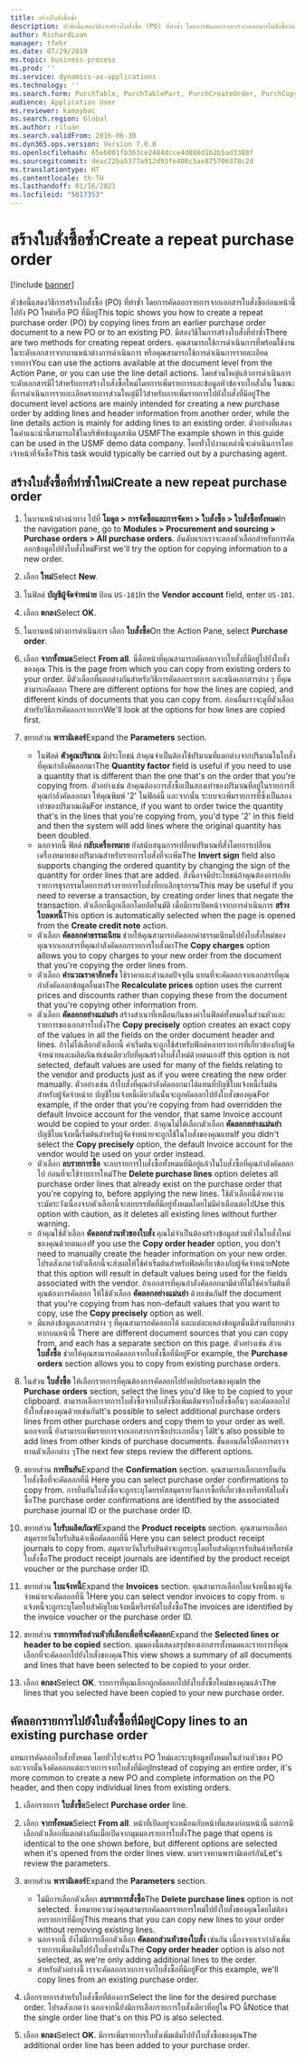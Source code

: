 ```yaml
---
title: สร้างใบสั่งซื้อซ้ำ
description: หัวข้อนี้แสดงวิธีการสร้างใบสั่งซื้อ (PO) ที่ทำซ้ำ โดยการคัดลอกรายการจากเอกสารใบสั่งซื้อก่อนหน้านี้ไปยัง PO ใหม่หรือ PO ที่มีอยู่
author: RichardLuan
manager: tfehr
ms.date: 07/29/2019
ms.topic: business-process
ms.prod: ''
ms.service: dynamics-ax-applications
ms.technology: ''
ms.search.form: PurchTable, PurchTablePart, PurchCreateOrder, PurchCopying
audience: Application User
ms.reviewer: kamaybac
ms.search.region: Global
ms.author: riluan
ms.search.validFrom: 2016-06-30
ms.dyn365.ops.version: Version 7.0.0
ms.openlocfilehash: 65eb801fb363ce2484dcce4d086d1b2b5ad3388f
ms.sourcegitcommit: deac22ba5377a912d93fe408c5ae875706378c2d
ms.translationtype: HT
ms.contentlocale: th-TH
ms.lasthandoff: 01/16/2021
ms.locfileid: "5017353"
---
```

# <a name="create-a-repeat-purchase-order"></a><span data-ttu-id="03ad5-103">สร้างใบสั่งซื้อซ้ำ</span><span class="sxs-lookup"><span data-stu-id="03ad5-103">Create a repeat purchase order</span></span>

[!include [banner](../../includes/banner.md)]

<span data-ttu-id="03ad5-104">หัวข้อนี้แสดงวิธีการสร้างใบสั่งซื้อ (PO) ที่ทำซ้ำ โดยการคัดลอกรายการจากเอกสารใบสั่งซื้อก่อนหน้านี้ไปยัง PO ใหม่หรือ PO ที่มีอยู่</span><span class="sxs-lookup"><span data-stu-id="03ad5-104">This topic shows you how to create a repeat purchase order (PO) by copying lines from an earlier purchase order document to a new PO or to an existing PO.</span></span> <span data-ttu-id="03ad5-105">มีสองวิธีในการสร้างใบสั่งที่ทำซ้ำ</span><span class="sxs-lookup"><span data-stu-id="03ad5-105">There are two methods for creating repeat orders.</span></span> <span data-ttu-id="03ad5-106">คุณสามารถใช้การดำเนินการที่พร้อมใช้งานในระดับเอกสารจากบานหน้าต่างการดำเนินการ หรือคุณสามารถใช้การดำเนินการรายละเอียดรายการ</span><span class="sxs-lookup"><span data-stu-id="03ad5-106">You can use the actions available at the document level from the Action Pane, or you can use the line detail actions.</span></span> <span data-ttu-id="03ad5-107">โดยส่วนใหญ่แล้วการดำเนินการระดับเอกสารมีไว้สำหรับการสร้างใบสั่งซื้อใหม่โดยการเพิ่มรายการและข้อมูลหัวข้อจากใบสั่งอื่น ในขณะที่การดำเนินการรายละเอียดรายการส่วนใหญ่มีไว้สำหรับการเพิ่มรายการไปยังใบสั่งที่มีอยู่</span><span class="sxs-lookup"><span data-stu-id="03ad5-107">The document level actions are mainly intended for creating a new purchase order by adding lines and header information from another order, while the line details action is mainly for adding lines to an existing order.</span></span> <span data-ttu-id="03ad5-108">ตัวอย่างที่แสดงในคำแนะนำนี้สามารถใช้ในบริษัทข้อมูลสาธิต USMF</span><span class="sxs-lookup"><span data-stu-id="03ad5-108">The example shown in this guide can be used in the USMF demo data company.</span></span> <span data-ttu-id="03ad5-109">โดยทั่วไปงานเหล่านี้จะดำเนินการโดยเจ้าหน้าที่จัดซื้อ</span><span class="sxs-lookup"><span data-stu-id="03ad5-109">This task would typically be carried out by a purchasing agent.</span></span>


## <a name="create-a-new-repeat-purchase-order"></a><span data-ttu-id="03ad5-110">สร้างใบสั่งซื้อที่ทำซ้ำใหม่</span><span class="sxs-lookup"><span data-stu-id="03ad5-110">Create a new repeat purchase order</span></span>
1. <span data-ttu-id="03ad5-111">ในบานหน้าต่างนำทาง ไปที่ **โมดูล > การจัดซื้อและการจัดหา > ใบสั่งซื้อ > ใบสั่งซื้อทั้งหมด**</span><span class="sxs-lookup"><span data-stu-id="03ad5-111">In the navigation pane, go to **Modules > Procurement and sourcing > Purchase orders > All purchase orders**.</span></span> <span data-ttu-id="03ad5-112">อันดับแรกเราจะลองตัวเลือกสำหรับการคัดลอกข้อมูลไปยังใบสั่งใหม่</span><span class="sxs-lookup"><span data-stu-id="03ad5-112">First we'll try the option for copying information to a new order.</span></span>  
2. <span data-ttu-id="03ad5-113">เลือก **ใหม่**</span><span class="sxs-lookup"><span data-stu-id="03ad5-113">Select **New**.</span></span>
3. <span data-ttu-id="03ad5-114">ในฟิลด์ **บัญชีผู้จัดจำหน่าย** ป้อน `US-101`</span><span class="sxs-lookup"><span data-stu-id="03ad5-114">In the **Vendor account** field, enter `US-101`.</span></span>
4. <span data-ttu-id="03ad5-115">เลือก **ตกลง**</span><span class="sxs-lookup"><span data-stu-id="03ad5-115">Select **OK**.</span></span>
5. <span data-ttu-id="03ad5-116">ในบานหน้าต่างการดำเนินการ เลือก **ใบสั่งซื้อ**</span><span class="sxs-lookup"><span data-stu-id="03ad5-116">On the Action Pane, select **Purchase order**.</span></span>
6. <span data-ttu-id="03ad5-117">เลือก **จากทั้งหมด**</span><span class="sxs-lookup"><span data-stu-id="03ad5-117">Select **From all**.</span></span> <span data-ttu-id="03ad5-118">นี่คือหน้าที่คุณสามารถคัดลอกจากใบสั่งที่มีอยู่ไปยังใบสั่งของคุณ </span><span class="sxs-lookup"><span data-stu-id="03ad5-118">This is the page from which you can copy from existing orders to your order.</span></span> <span data-ttu-id="03ad5-119">มีตัวเลือกที่แตกต่างกันสำหรับวิธีการคัดลอกรายการ และชนิดเอกสารต่าง ๆ ที่คุณสามารถคัดลอก </span><span class="sxs-lookup"><span data-stu-id="03ad5-119">There are different options for how the lines are copied, and different kinds of documents that you can copy from.</span></span> <span data-ttu-id="03ad5-120">ก่อนอื่นเราจะดูที่ตัวเลือกสำหรับวิธีการคัดลอกรายการ</span><span class="sxs-lookup"><span data-stu-id="03ad5-120">We'll look at the options for how lines are copied first.</span></span> 
7. <span data-ttu-id="03ad5-121">ขยายส่วน **พารามิเตอร์**</span><span class="sxs-lookup"><span data-stu-id="03ad5-121">Expand the **Parameters** section.</span></span>

    - <span data-ttu-id="03ad5-122">ในฟิลด์ **ตัวคูณปริมาณ** มีประโยชน์ ถ้าคุณจำเป็นต้องใช้ปริมาณที่แตกต่างจากปริมาณในใบสั่งที่คุณกำลังคัดลอกมา</span><span class="sxs-lookup"><span data-stu-id="03ad5-122">The **Quantity factor** field is useful if you need to use a quantity that is different than the one that's on the order that you're copying from.</span></span> <span data-ttu-id="03ad5-123">ตัวอย่างเช่น ถ้าคุณต้องการสั่งซื้อเป็นสองเท่าของปริมาณที่อยู่ในรายการที่คุณกำลังคัดลอกมา ให้คุณพิมพ์ '2' ในฟิลด์นี้ และจากนั้น ระบบจะเพิ่มรายการที่ซึ่งเป็นสองเท่าของปริมาณเดิม</span><span class="sxs-lookup"><span data-stu-id="03ad5-123">For instance, if you want to order twice the quantity that's in the lines that you're copying from, you'd type '2' in this field and then the system will add lines where the original quantity has been doubled.</span></span>  
    - <span data-ttu-id="03ad5-124">นอกจากนี้ ฟิลด์ **กลับเครื่องหมาย** ยังสนับสนุนการเปลี่ยนปริมาณที่สั่งโดยการเปลี่ยนเครื่องหมายของปริมาณสำหรับรายการใบสั่งที่จะเพิ่ม</span><span class="sxs-lookup"><span data-stu-id="03ad5-124">The **Invert sign** field also supports changing the ordered quantity by changing the sign of the quantity for order lines that are added.</span></span> <span data-ttu-id="03ad5-125">สิ่งนี้อาจมีประโยชน์ถ้าคุณต้องการกลับรายการธุรกรรมโดยการสร้างรายการใบสั่งที่ยกเลิกธุรกรรม</span><span class="sxs-lookup"><span data-stu-id="03ad5-125">This may be useful if you need to reverse a transaction, by creating order lines that negate the transaction.</span></span> <span data-ttu-id="03ad5-126">ตัวเลือกนี้ถูกเลือกโดยอัตโนมัติ เมื่อมีการเปิดหน้าจากการดำเนินการ **สร้างใบลดหนี้**</span><span class="sxs-lookup"><span data-stu-id="03ad5-126">This option is automatically selected when the page is opened from the **Create credit note** action.</span></span>  
    - <span data-ttu-id="03ad5-127">ตัวเลือก **คัดลอกค่าธรรมเนียม** ช่วยให้คุณสามารถคัดลอกค่าธรรมเนียมไปยังใบสั่งใหม่ของคุณจากเอกสารที่คุณกำลังคัดลอกรายการใบสั่งมา</span><span class="sxs-lookup"><span data-stu-id="03ad5-127">The **Copy charges** option allows you to copy charges to your new order from the document that you're copying the order lines from.</span></span>  
    - <span data-ttu-id="03ad5-128">ตัวเลือก **คำนวณราคาอีกครั้ง** ใช้ราคาและส่วนลดปัจจุบัน แทนที่จะคัดลอกจากเอกสารที่คุณกำลังคัดลอกข้อมูลอื่นมา</span><span class="sxs-lookup"><span data-stu-id="03ad5-128">The **Recalculate prices** option uses the current prices and discounts rather than copying these from the document that you're copying other information from.</span></span>  
    - <span data-ttu-id="03ad5-129">ตัวเลือก **คัดลอกอย่างแม่นยำ** สร้างสำเนาที่เหมือนกันของค่าในฟิลด์ทั้งหมดในส่วนหัวและรายการของเอกสารใบสั่ง</span><span class="sxs-lookup"><span data-stu-id="03ad5-129">The **Copy precisely** option creates an exact copy of the values in all the fields on the order document header and lines.</span></span> <span data-ttu-id="03ad5-130">ถ้าไม่ได้เลือกตัวเลือกนี้ ค่าเริ่มต้นจะถูกใช้สำหรับฟิลด์หลายรายการที่เกี่ยวข้องกับผู้จัดจำหน่ายและผลิตภัณฑ์เช่นเดียวกับที่คุณสร้างใบสั่งใหม่ด้วยตนเอง</span><span class="sxs-lookup"><span data-stu-id="03ad5-130">If this option is not selected, default values are used for many of the fields relating to the vendor and products just as if you were creating the new order manually.</span></span> <span data-ttu-id="03ad5-131">ตัวอย่างเช่น ถ้าใบสั่งที่คุณกำลังคัดลอกมาได้แทนที่บัญชีใบแจ้งหนี้เริ่มต้นสำหรับผู้จัดจำหน่าย บัญชีใบแจ้งหนี้เดียวกันนั้นจะถูกคัดลอกไปยังใบสั่งของคุณ</span><span class="sxs-lookup"><span data-stu-id="03ad5-131">For example, if the order that you're copying from had overridden the default Invoice account for the vendor, that same Invoice account would be copied to your order.</span></span> <span data-ttu-id="03ad5-132">ถ้าคุณไม่ได้เลือกตัวเลือก **คัดลอกอย่างแม่นยำ** บัญชีใบแจ้งหนี้เริ่มต้นสำหรับผู้จัดจำหน่ายจะถูกใช้ในใบสั่งของคุณแทน</span><span class="sxs-lookup"><span data-stu-id="03ad5-132">If you didn't select the **Copy precisely** option, the default Invoice account for the vendor would be used on your order instead.</span></span>  
    - <span data-ttu-id="03ad5-133">ตัวเลือก **ลบรายการซื้อ** จะลบรายการใบสั่งซื้อทั้งหมดที่มีอยู่แล้วในใบสั่งซื้อที่คุณกำลังคัดลอกไป ก่อนที่จะใช้รายการใหม่</span><span class="sxs-lookup"><span data-stu-id="03ad5-133">The **Delete purchase lines** option deletes all purchase order lines that already exist on the purchase order that you're copying to, before applying the new lines.</span></span> <span data-ttu-id="03ad5-134">ใช้ตัวเลือกนี้ด้วยความระมัดระวังเนื่องจากตัวเลือกนี้จะลบบรรทัดที่มีอยู่ทั้งหมดโดยไม่มีคำเตือนต่อไป</span><span class="sxs-lookup"><span data-stu-id="03ad5-134">Use this option with caution, as it deletes all existing lines without further warning.</span></span>  
    - <span data-ttu-id="03ad5-135">ถ้าคุณใช้ตัวเลือก **คัดลอกส่วนหัวของใบสั่ง** คุณไม่จำเป็นต้องสร้างข้อมูลส่วนหัวในใบสั่งใหม่ของคุณด้วยตนเอง</span><span class="sxs-lookup"><span data-stu-id="03ad5-135">If you use the **Copy order header** option, you don't need to manually create the header information on your new order.</span></span> <span data-ttu-id="03ad5-136">โปรดสังเกตว่าตัวเลือกนี้จะส่งผลให้ใช้ค่าเริ่มต้นสำหรับฟิลด์เกี่ยวข้องกับผู้จัดจำหน่าย</span><span class="sxs-lookup"><span data-stu-id="03ad5-136">Note that this option will result in default values being used for the fields associated with the vendor.</span></span> <span data-ttu-id="03ad5-137">ถ้าเอกสารที่คุณกำลังคัดลอกมามีค่าที่ไม่ใช่ค่าเริ่มต้นที่คุณต้องการคัดลอก ให้ใช้ตัวเลือก **คัดลอกอย่างแม่นยำ** ด้วยเช่นกัน</span><span class="sxs-lookup"><span data-stu-id="03ad5-137">If the document that you're copying from has non-default values that you want to copy, use the **Copy precisely** option as well.</span></span>   
    - <span data-ttu-id="03ad5-138">มีแหล่งข้อมูลเอกสารต่าง ๆ ที่คุณสามารถคัดลอกได้ และแต่ละแหล่งข้อมูลนั้นมีส่วนที่แยกต่างหากบนหน้านี้ </span><span class="sxs-lookup"><span data-stu-id="03ad5-138">There are different document sources that you can copy from, and each has a separate section on this page.</span></span> <span data-ttu-id="03ad5-139">ตัวอย่างเช่น ส่วน **ใบสั่งซื้อ** ช่วยให้คุณสามารถคัดลอกจากใบสั่งซื้อที่มีอยู่</span><span class="sxs-lookup"><span data-stu-id="03ad5-139">For example, the **Purchase orders** section allows you to copy from existing purchase orders.</span></span>  

8. <span data-ttu-id="03ad5-140">ในส่วน **ใบสั่งซื้อ** ให้เลือกรายการที่คุณต้องการคัดลอกไปยังคลิปบอร์ดของคุณ</span><span class="sxs-lookup"><span data-stu-id="03ad5-140">In the **Purchase orders** section, select the lines you'd like to be copied to your clipboard.</span></span> <span data-ttu-id="03ad5-141">สามารถเลือกรายการใบสั่งซื้อจากใบสั่งซื้อเพิ่มเติมจากใบสั่งซื้ออื่นๆ และคัดลอกไปยังใบสั่งของคุณด้วยเช่นกัน</span><span class="sxs-lookup"><span data-stu-id="03ad5-141">It's possible to select additional purchase orders lines from other purchase orders and copy them to your order as well.</span></span> <span data-ttu-id="03ad5-142">นอกจากนี้ ยังสามารถเพิ่มรายการจากเอกสารการซื้อประเภทอื่นๆ ได้</span><span class="sxs-lookup"><span data-stu-id="03ad5-142">It's also possible to add lines from other kinds of purchase documents.</span></span> <span data-ttu-id="03ad5-143">ขั้นตอนถัดไปคือการตรวจทานตัวเลือกต่าง ๆ</span><span class="sxs-lookup"><span data-stu-id="03ad5-143">The next few steps review the different options.</span></span>  
9. <span data-ttu-id="03ad5-144">ขยายส่วน **การยืนยัน**</span><span class="sxs-lookup"><span data-stu-id="03ad5-144">Expand the **Confirmation** section.</span></span> <span data-ttu-id="03ad5-145">คุณสามารถเลือกการยืนยันใบสั่งซื้อที่จะคัดลอกที่นี่ </span><span class="sxs-lookup"><span data-stu-id="03ad5-145">Here you can select purchase order confirmations to copy from.</span></span> <span data-ttu-id="03ad5-146">การยืนยันใบสั่งซื้อจะถูกระบุโดยรหัสสมุดรายวันการซื้อที่เกี่ยวข้องหรือรหัสใบสั่งซื้อ</span><span class="sxs-lookup"><span data-stu-id="03ad5-146">The purchase order confirmations are identified by the associated purchase journal ID or the purchase order ID.</span></span>  
10. <span data-ttu-id="03ad5-147">ขยายส่วน **ใบรับผลิตภัณฑ์**</span><span class="sxs-lookup"><span data-stu-id="03ad5-147">Expand the **Product receipts** section.</span></span> <span data-ttu-id="03ad5-148">คุณสามารถเลือกสมุดรายวันใบรับสินค้าเพื่อคัดลอกที่นี่ </span><span class="sxs-lookup"><span data-stu-id="03ad5-148">Here you can select product receipt journals to copy from.</span></span> <span data-ttu-id="03ad5-149">สมุดรายวันใบรับสินค้าจะถูกระบุโดยใบสำคัญการรับสินค้าหรือรหัสใบสั่งซื้อ</span><span class="sxs-lookup"><span data-stu-id="03ad5-149">The product receipt journals are identified by the product receipt voucher or the purchase order ID.</span></span>   
11. <span data-ttu-id="03ad5-150">ขยายส่วน **ใบแจ้งหนี้**</span><span class="sxs-lookup"><span data-stu-id="03ad5-150">Expand the **Invoices** section.</span></span> <span data-ttu-id="03ad5-151">คุณสามารถเลือกใบแจ้งหนี้ของผู้จัดจำหน่ายจะคัดลอกที่นี่ ใ</span><span class="sxs-lookup"><span data-stu-id="03ad5-151">Here you can select vendor invoices to copy from.</span></span> <span data-ttu-id="03ad5-152">บแจ้งหนี้จะถูกระบุโดยใบสำคัญใบแจ้งหนี้หรือรหัสใบสั่งซื้อ</span><span class="sxs-lookup"><span data-stu-id="03ad5-152">The invoices are identified by the invoice voucher or the purchase order ID.</span></span>   
12. <span data-ttu-id="03ad5-153">ขยายส่วน **รายการหรือส่วนหัวที่เลือกเพื่อที่จะคัดลอก**</span><span class="sxs-lookup"><span data-stu-id="03ad5-153">Expand the **Selected lines or header to be copied** section.</span></span> <span data-ttu-id="03ad5-154">มุมมองนี้แสดงสรุปของเอกสารทั้งหมดและรายการที่คุณเลือกที่จะคัดลอกไปยังใบสั่งของคุณ</span><span class="sxs-lookup"><span data-stu-id="03ad5-154">This view shows a summary of all documents and lines that have been selected to be copied to your order.</span></span>   
13. <span data-ttu-id="03ad5-155">เลือก **ตกลง**</span><span class="sxs-lookup"><span data-stu-id="03ad5-155">Select **OK**.</span></span> <span data-ttu-id="03ad5-156">รายการที่คุณเลือกถูกคัดลอกไปยังใบสั่งซื้อใหม่ของคุณแล้ว</span><span class="sxs-lookup"><span data-stu-id="03ad5-156">The lines that you selected have been copied to your new purchase order.</span></span>   

## <a name="copy-lines-to-an-existing-purchase-order"></a><span data-ttu-id="03ad5-157">คัดลอกรายการไปยังใบสั่งซื้อที่มีอยู่</span><span class="sxs-lookup"><span data-stu-id="03ad5-157">Copy lines to an existing purchase order</span></span>  

<span data-ttu-id="03ad5-158">แทนการคัดลอกใบสั่งทั้งหมด โดยทั่วไปจะสร้าง PO ใหม่และระบุข้อมูลทั้งหมดในส่วนหัวของ PO และจากนั้นจึงคัดลอกแต่ละรายการจากใบสั่งที่มีอยู่</span><span class="sxs-lookup"><span data-stu-id="03ad5-158">Instead of copying an entire order, it's more common to create a new PO and complete information on the PO header, and then copy individual lines from existing orders.</span></span>  

1. <span data-ttu-id="03ad5-159">เลือกรายการ **ใบสั่งซื้อ**</span><span class="sxs-lookup"><span data-stu-id="03ad5-159">Select **Purchase order** line.</span></span>
2. <span data-ttu-id="03ad5-160">เลือก **จากทั้งหมด**</span><span class="sxs-lookup"><span data-stu-id="03ad5-160">Select **From all**.</span></span> <span data-ttu-id="03ad5-161">หน้าที่เปิดอยู่จะเหมือนกับหน้าที่แสดงก่อนหน้านี้ แต่การมีเลือกตัวเลือกที่แตกต่างกันเมื่อเปิดจากมุมมองรายการใบสั่ง</span><span class="sxs-lookup"><span data-stu-id="03ad5-161">The page that opens is identical to the one shown before, but different options are selected when it's opened from the order lines view.</span></span> <span data-ttu-id="03ad5-162">มาตรวจทานพารามิเตอร์กัน</span><span class="sxs-lookup"><span data-stu-id="03ad5-162">Let's review the parameters.</span></span>   
3. <span data-ttu-id="03ad5-163">ขยายส่วน **พารามิเตอร์**</span><span class="sxs-lookup"><span data-stu-id="03ad5-163">Expand the **Parameters** section.</span></span>

    - <span data-ttu-id="03ad5-164">ไม่มีการเลือกตัวเลือก **ลบรายการสั่งซื้อ**</span><span class="sxs-lookup"><span data-stu-id="03ad5-164">The **Delete purchase lines** option is not selected.</span></span> <span data-ttu-id="03ad5-165">ซึ่งหมายความว่าคุณสามารถคัดลอกรายการใหม่ไปยังใบสั่งของคุณโดยไม่ต้องลบรายการที่มีอยู่</span><span class="sxs-lookup"><span data-stu-id="03ad5-165">This means that you can copy new lines to your order without removing existing lines.</span></span>   
    - <span data-ttu-id="03ad5-166">นอกจากนี้ ยังไม่มีการเลือกตัวเลือก **คัดลอกส่วนหัวของใบสั่ง** เช่นกัน เนื่องจากเรากำลังเพิ่มรายการเพิ่มเติมไปยังใบสั่งเท่านั้น</span><span class="sxs-lookup"><span data-stu-id="03ad5-166">The **Copy order header** option is also not selected, as we're only adding additional lines to the order.</span></span>   
    - <span data-ttu-id="03ad5-167">สำหรับตัวอย่างนี้ เราจะคัดลอกรายการจากใบสั่งซื้อที่มีอยู่</span><span class="sxs-lookup"><span data-stu-id="03ad5-167">For this example, we'll copy lines from an existing purchase order.</span></span>   

4. <span data-ttu-id="03ad5-168">เลือกรายการสำหรับใบสั่งซื้อที่ต้องการ</span><span class="sxs-lookup"><span data-stu-id="03ad5-168">Select the line for the desired purchase order.</span></span> <span data-ttu-id="03ad5-169">โปรดสังเกตว่า นอกจากนี้ยังมีการเลือกรายการใบสั่งเดียวที่อยู่ใน PO นี้</span><span class="sxs-lookup"><span data-stu-id="03ad5-169">Notice that the single order line that's on this PO is also selected.</span></span>  
5. <span data-ttu-id="03ad5-170">เลือก **ตกลง**</span><span class="sxs-lookup"><span data-stu-id="03ad5-170">Select **OK**.</span></span> <span data-ttu-id="03ad5-171">มีการเพิ่มรายการใบสั่งเพิ่มเติมไปยังใบสั่งซื้อของคุณ</span><span class="sxs-lookup"><span data-stu-id="03ad5-171">The additional order line has been added to your purchase order.</span></span>  

